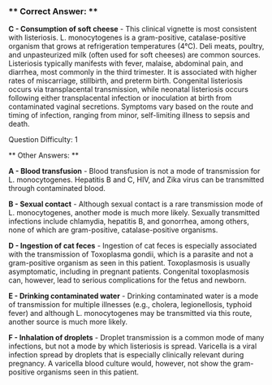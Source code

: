 ### ** Correct Answer: **

**C - Consumption of soft cheese** - This clinical vignette is most consistent with listeriosis. L. monocytogenes is a gram-positive, catalase-positive organism that grows at refrigeration temperatures (4°C). Deli meats, poultry, and unpasteurized milk (often used for soft cheeses) are common sources. Listeriosis typically manifests with fever, malaise, abdominal pain, and diarrhea, most commonly in the third trimester. It is associated with higher rates of miscarriage, stillbirth, and preterm birth. Congenital listeriosis occurs via transplacental transmission, while neonatal listeriosis occurs following either transplacental infection or inoculation at birth from contaminated vaginal secretions. Symptoms vary based on the route and timing of infection, ranging from minor, self-limiting illness to sepsis and death.

Question Difficulty: 1

** Other Answers: **

**A - Blood transfusion** - Blood transfusion is not a mode of transmission for L. monocytogenes. Hepatitis B and C, HIV, and Zika virus can be transmitted through contaminated blood.

**B - Sexual contact** - Although sexual contact is a rare transmission mode of L. monocytogenes, another mode is much more likely. Sexually transmitted infections include chlamydia, hepatitis B, and gonorrhea, among others, none of which are gram-positive, catalase-positive organisms.

**D - Ingestion of cat feces** - Ingestion of cat feces is especially associated with the transmission of Toxoplasma gondii, which is a parasite and not a gram-positive organism as seen in this patient. Toxoplasmosis is usually asymptomatic, including in pregnant patients. Congenital toxoplasmosis can, however, lead to serious complications for the fetus and newborn.

**E - Drinking contaminated water** - Drinking contaminated water is a mode of transmission for multiple illnesses (e.g., cholera, legionellosis, typhoid fever) and although L. monocytogenes may be transmitted via this route, another source is much more likely.

**F - Inhalation of droplets** - Droplet transmission is a common mode of many infections, but not a mode by which listeriosis is spread. Varicella is a viral infection spread by droplets that is especially clinically relevant during pregnancy. A varicella blood culture would, however, not show the gram-positive organisms seen in this patient.

